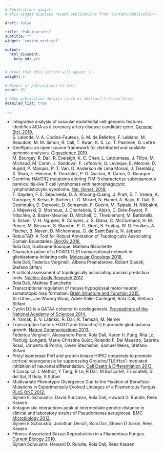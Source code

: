 ```yaml
---
# Publications widget.
# This widget displays recent publications from `content/publication/`.

draft: false

title: "Publications"
subtitle: ""
widget: "custom_vertical"

output:
  html_document:
    keep_md: yes


# Order that this section will appear in.
weight: 2

# Number of publications to list.
count: 10

# Show publication details (such as abstract)? (true/false)
detailed_list: true

---
```







<ul class="fa-ul"><li itemscope itemtype="http://schema.org/CreativeWork"><i class="fa-li fa fa-file-text-o" aria-hidden="true"></i><div class="row"><div class="col-md-10"><span itemprop="name">Integrative analysis of vascular endothelial cell genomic features identifies AIDA as a coronary artery disease candidate gene. <a target="_blank" href="https://doi.org/10.1186/s13059-019-1749-5">Genome Biol. 2019.</a></span><div class="authorpub">S. Lalonde, V. A. Codina-Fauteux, S. M. de Bellefon, F. Leblanc, M. Beaudoin, M. M. Simon, R. Dali, T. Kwan, K. S. Lo, T. Pastinen, G. Lettre</div></div><div class="col-md-2"><div data-badge-type="donut" data-doi="10.1186/s13059-019-1749-5" data-hide-no-mentions="true" data-hide-less-than="1" class="altmetric-embed" data-link-target="_blank"></div></div></div></li><li itemscope itemtype="http://schema.org/CreativeWork"><i class="fa-li fa fa-file-text-o" aria-hidden="true"></i><div class="row"><div class="col-md-10"><span itemprop="name">GenPipes: an open-source framework for distributed and scalable genomic analyses. <a target="_blank" href="https://doi.org/10.1093/gigascience/giz037">Gigascience 2019.</a></span><div class="authorpub">M. Bourgey, R. Dali, R. Eveleigh, K. C. Chen, L. Letourneau, J. Fillon, M. Michaud, M. Caron, J. Sandoval, F. Lefebvre, G. Leveque, E. Mercier, D. Bujold, P. Marquis, P. T. Van, D. Anderson de Lima Morais, J. Tremblay, X. Shao, E. Henrion, E. Gonzalez, P. O. Quirion, B. Caron, G. Bourque</div></div><div class="col-md-2"><div data-badge-type="donut" data-doi="10.1093/gigascience/giz037" data-hide-no-mentions="true" data-hide-less-than="1" class="altmetric-embed" data-link-target="_blank"></div></div></div></li><li itemscope itemtype="http://schema.org/CreativeWork"><i class="fa-li fa fa-file-text-o" aria-hidden="true"></i><div class="row"><div class="col-md-10"><span itemprop="name">Germline HAVCR2 mutations altering TIM-3 characterize subcutaneous panniculitis-like T cell lymphomas with hemophagocytic lymphohistiocytic syndrome. <a target="_blank" href="https://doi.org/10.1038/s41588-018-0251-4">Nat. Genet. 2018.</a></span><div class="authorpub">T. Gayden, F. E. Sepulveda, D. A. Khuong-Quang, J. Pratt, E. T. Valera, A. Garrigue, S. Kelso, F. Sicheri, L. G. Mikael, N. Hamel, A. Bajic, R. Dali, S. Deshmukh, D. Dervovic, D. Schramek, F. Guerin, M. Taipale, H. Nikbakht, J. Majewski, D. Moshous, J. Charlebois, S. Abish, C. Bole-Feysot, P. Nitschke, B. Bader-Meunier, D. Mitchell, C. Thieblemont, M. Battistella, S. Gravel, V. H. Nguyen, R. Conyers, J. S. Diana, C. McCormack, H. M. Prince, M. Besnard, S. Blanche, P. G. Ekert, S. Fraitag, W. D. Foulkes, A. Fischer, B. Neven, D. Michonneau, G. de Saint Basile, N. Jabado</div></div><div class="col-md-2"><div data-badge-type="donut" data-doi="10.1038/s41588-018-0251-4" data-hide-no-mentions="true" data-hide-less-than="1" class="altmetric-embed" data-link-target="_blank"></div></div></div></li><li itemscope itemtype="http://schema.org/CreativeWork"><i class="fa-li fa fa-file-text-o" aria-hidden="true"></i><div class="row"><div class="col-md-10"><span itemprop="name">RobusTAD: A Tool for Robust Annotation of Topologically Associating Domain Boundaries. <a target="_blank" href="https://doi.org/10.1101/293175">BiorXiv 2018.</a></span><div class="authorpub">Rola Dali, Guillaume Bourque, Mathieu Blanchette</div></div><div class="col-md-2"><div data-badge-type="donut" data-doi="10.1101/293175" data-hide-no-mentions="true" data-hide-less-than="1" class="altmetric-embed" data-link-target="_blank"></div></div></div></li><li itemscope itemtype="http://schema.org/CreativeWork"><i class="fa-li fa fa-file-text-o" aria-hidden="true"></i><div class="row"><div class="col-md-10"><span itemprop="name">Characterization of a FOXG1:TLE1 transcriptional network in glioblastoma-initiating cells. <a target="_blank" href="https://doi.org/10.1002/1878-0261.12168">Molecular Oncology 2018.</a></span><div class="authorpub">Rola Dali, Federica Verginelli, Albena Pramatarova, Robert Sladek, Stefano Stifani</div></div><div class="col-md-2"><div data-badge-type="donut" data-doi="10.1002/1878-0261.12168" data-hide-no-mentions="true" data-hide-less-than="1" class="altmetric-embed" data-link-target="_blank"></div></div></div></li><li itemscope itemtype="http://schema.org/CreativeWork"><i class="fa-li fa fa-file-text-o" aria-hidden="true"></i><div class="row"><div class="col-md-10"><span itemprop="name">A critical assessment of topologically associating domain prediction tools. <a target="_blank" href="https://doi.org/10.1093/nar/gkx145">Nucleic Acids Research 2017.</a></span><div class="authorpub">Rola Dali, Mathieu Blanchette</div></div><div class="col-md-2"><div data-badge-type="donut" data-doi="10.1093/nar/gkx145" data-hide-no-mentions="true" data-hide-less-than="1" class="altmetric-embed" data-link-target="_blank"></div></div></div></li><li itemscope itemtype="http://schema.org/CreativeWork"><i class="fa-li fa fa-file-text-o" aria-hidden="true"></i><div class="row"><div class="col-md-10"><span itemprop="name">Transcriptional regulation of mouse hypoglossal motor neuron somatotopic map formation. <a target="_blank" href="https://doi.org/10.1007/s00429-015-1160-2">Brain Structure and Function 2015.</a></span><div class="authorpub">Xin Chen, Jae Woong Wang, Adele Salin-Cantegrel, Rola Dali, Stefano Stifani</div></div><div class="col-md-2"><div data-badge-type="donut" data-doi="10.1007/s00429-015-1160-2" data-hide-no-mentions="true" data-hide-less-than="1" class="altmetric-embed" data-link-target="_blank"></div></div></div></li><li itemscope itemtype="http://schema.org/CreativeWork"><i class="fa-li fa fa-file-text-o" aria-hidden="true"></i><div class="row"><div class="col-md-10"><span itemprop="name">Cyclin D2 is a GATA4 cofactor in cardiogenesis. <a target="_blank" href="https://doi.org/10.1073/pnas.1312993111">Proceedings of the National Academy of Sciences 2014.</a></span><div class="authorpub">A. Yamak, B. V. Latinkic, R. Dali, R. Temsah, M. Nemer</div></div><div class="col-md-2"><div data-badge-type="donut" data-doi="10.1073/pnas.1312993111" data-hide-no-mentions="true" data-hide-less-than="1" class="altmetric-embed" data-link-target="_blank"></div></div></div></li><li itemscope itemtype="http://schema.org/CreativeWork"><i class="fa-li fa fa-file-text-o" aria-hidden="true"></i><div class="row"><div class="col-md-10"><span itemprop="name">Transcription factors FOXG1 and Groucho/TLE promote glioblastoma growth. <a target="_blank" href="https://doi.org/10.1038/ncomms3956">Nature Communications 2013.</a></span><div class="authorpub">Federica Verginelli, Alessandro Perin, Rola Dali, Karen H. Fung, Rita Lo, Pierluigi Longatti, Marie-Christine Guiot, Rolando F. Del Maestro, Sabrina Rossi, Umberto di Porzio, Owen Stechishin, Samuel Weiss, Stefano Stifani</div></div><div class="col-md-2"><div data-badge-type="donut" data-doi="10.1038/ncomms3956" data-hide-no-mentions="true" data-hide-less-than="1" class="altmetric-embed" data-link-target="_blank"></div></div></div></li><li itemscope itemtype="http://schema.org/CreativeWork"><i class="fa-li fa fa-file-text-o" aria-hidden="true"></i><div class="row"><div class="col-md-10"><span itemprop="name">Prolyl isomerase Pin1 and protein kinase HIPK2 cooperate to promote cortical neurogenesis by suppressing Groucho/TLE:Hes1-mediated inhibition of neuronal differentiation. <a target="_blank" href="https://doi.org/10.1038/cdd.2013.160">Cell Death & Differentiation 2013.</a></span><div class="authorpub">R Ciarapica, L Methot, Y Tang, R Lo, R Dali, M Buscarlet, F Locatelli, G del Sal, R Rota, S Stifani</div></div><div class="col-md-2"><div data-badge-type="donut" data-doi="10.1038/cdd.2013.160" data-hide-no-mentions="true" data-hide-less-than="1" class="altmetric-embed" data-link-target="_blank"></div></div></div></li><li itemscope itemtype="http://schema.org/CreativeWork"><i class="fa-li fa fa-file-text-o" aria-hidden="true"></i><div class="row"><div class="col-md-10"><span itemprop="name">Multivariate Phenotypic Divergence Due to the Fixation of Beneficial Mutations in Experimentally Evolved Lineages of a Filamentous Fungus. <a target="_blank" href="https://doi.org/10.1371/journal.pone.0050305">PLoS ONE 2012.</a></span><div class="authorpub">Sijmen E. Schoustra, David Punzalan, Rola Dali, Howard D. Rundle, Rees Kassen</div></div><div class="col-md-2"><div data-badge-type="donut" data-doi="10.1371/journal.pone.0050305" data-hide-no-mentions="true" data-hide-less-than="1" class="altmetric-embed" data-link-target="_blank"></div></div></div></li><li itemscope itemtype="http://schema.org/CreativeWork"><i class="fa-li fa fa-file-text-o" aria-hidden="true"></i><div class="row"><div class="col-md-10"><span itemprop="name">Antagonistic interactions peak at intermediate genetic distance in clinical and laboratory strains of Pseudomonas aeruginosa. <a target="_blank" href="https://doi.org/10.1186/1471-2180-12-40">BMC Microbiology 2012.</a></span><div class="authorpub">Sijmen E Schoustra, Jonathan Dench, Rola Dali, Shawn D Aaron, Rees Kassen</div></div><div class="col-md-2"><div data-badge-type="donut" data-doi="10.1186/1471-2180-12-40" data-hide-no-mentions="true" data-hide-less-than="1" class="altmetric-embed" data-link-target="_blank"></div></div></div></li><li itemscope itemtype="http://schema.org/CreativeWork"><i class="fa-li fa fa-file-text-o" aria-hidden="true"></i><div class="row"><div class="col-md-10"><span itemprop="name">Fitness-Associated Sexual Reproduction in a Filamentous Fungus. <a target="_blank" href="https://doi.org/10.1016/j.cub.2010.05.060">Current Biology 2010.</a></span><div class="authorpub">Sijmen Schoustra, Howard D. Rundle, Rola Dali, Rees Kassen</div></div><div class="col-md-2"><div data-badge-type="donut" data-doi="10.1016/j.cub.2010.05.060" data-hide-no-mentions="true" data-hide-less-than="1" class="altmetric-embed" data-link-target="_blank"></div></div></div></li></ul>
